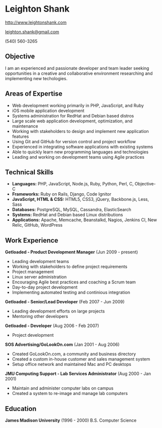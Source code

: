 Leighton Shank
==============
http://www.leightonshank.com

leighton.shank@gmail.com

(540) 560-3265

Objective
---------
I am an experienced and passionate developer and team leader
seeking opportunities in a creative and collaborative environment
researching and implementing new techologies.

Areas of Expertise
------------------
- Web development working primarily in PHP, JavaScript, and Ruby
- iOS mobile application development
- Systems administration for RedHat and Debian based distros
- Large scale web application development, optimization, and maintenance
- Working with stakeholders to design and implement new application features
- Using Git and GitHub for version control and project workflow
- Experienced in integrating software applications with existing systems
- Able to quickly learn new programming languages and technologies
- Leading and working on development teams using Agile practices

Technical Skills
----------------
- __Languages:__ PHP, JavaScript, Node.js, Ruby, Python, Perl, C, Objective-C
- __Frameworks:__ Ruby on Rails, Django, Code Ignitor
- __JavaScript, HTML & CSS:__ HTML5, CSS3, jQuery, Backbone.js, Less, Sass
- __Databases:__ PostgreSQL, MySQL, Cassandra, ElasticSearch
- __Systems:__ RedHat and Debian based Linux distributions
- __Applications:__ Apache, Memcache, Beanstalkd, Nagios, Jenkins CI,
  New Relic, GitHub, WordPress

Work Experience
---------------
__Getloaded - Product Development Manager__ (Jun 2009 - present)
- Leading development teams
- Working with stakeholders to define project requirements
- Project management
- Linux server administration
- Encouraging Agile best practices and coaching a Scrum team
- Day-to-day project development
- Implementing automated testing and continious integration

__Getloaded - Senior/Lead Developer__ (Feb 2007 - Jun 2009)
- Leading development efforts on large projects
- Mentoring other developers

__Getloaded - Developer__ (Aug 2006 - Feb 2007)
- Project development

__SOS Advertising/GoLookOn.com__ (Jan 2001 - Aug 2006)
- Created GoLookOn.com, a community and business directory
- Created a custom in-house customer and sales management system
- Setup office network and maintained Mac and PC desktops 

__JMU Computing Support - Lab Services Administrator__ (Aug 2000 - Jan 2001)
- Maintain and administer computer labs on campus
- Created a system to re-image and manage lab computers

Education
---------
__James Madison University__ (1996 - 2000)
B.S. Computer Science
